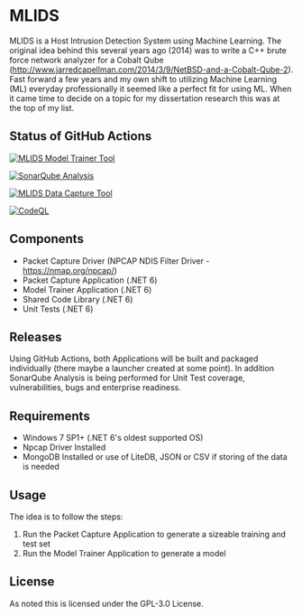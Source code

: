 # MLIDS

MLIDS is a Host Intrusion Detection System using Machine Learning.  The original idea behind this several years ago (2014) was to write a C++ brute force network analyzer for a Cobalt Qube (http://www.jarredcapellman.com/2014/3/9/NetBSD-and-a-Cobalt-Qube-2).  Fast forward a few years and my own shift to utilizing Machine Learning (ML) everyday professionally it seemed like a perfect fit for using ML.  When it came time to decide on a topic for my dissertation research this was at the top of my list.

## Status of GitHub Actions
[![MLIDS Model Trainer Tool](https://github.com/jcapellman/MLIDS/actions/workflows/ModelTrainerTool.yml/badge.svg)](https://github.com/jcapellman/MLIDS/actions/workflows/ModelTrainerTool.yml)

[![SonarQube Analysis](https://github.com/jcapellman/MLIDS/actions/workflows/SonarQubeAnalysis.yml/badge.svg)](https://github.com/jcapellman/MLIDS/actions/workflows/SonarQubeAnalysis.yml)

[![MLIDS Data Capture Tool](https://github.com/jcapellman/MLIDS/actions/workflows/DataCaptureTool.yml/badge.svg)](https://github.com/jcapellman/MLIDS/actions/workflows/DataCaptureTool.yml)

[![CodeQL](https://github.com/jcapellman/MLIDS/actions/workflows/codeql-analysis.yml/badge.svg)](https://github.com/jcapellman/MLIDS/actions/workflows/codeql-analysis.yml)
## Components
* Packet Capture Driver (NPCAP NDIS Filter Driver - https://nmap.org/npcap/)
* Packet Capture Application (.NET 6)
* Model Trainer Application (.NET 6)
* Shared Code Library (.NET 6)
* Unit Tests (.NET 6)

## Releases
Using GitHub Actions, both Applications will be built and packaged individually (there maybe a launcher created at some point).  In addition SonarQube Analysis is being performed for Unit Test coverage, vulnerabilities, bugs and enterprise readiness.

## Requirements
* Windows 7 SP1+ (.NET 6's oldest supported OS)
* Npcap Driver Installed
* MongoDB Installed or use of LiteDB, JSON or CSV if storing of the data is needed

## Usage
The idea is to follow the steps:
1. Run the Packet Capture Application to generate a sizeable training and test set
2. Run the Model Trainer Application to generate a model

## License
As noted this is licensed under the GPL-3.0 License.
